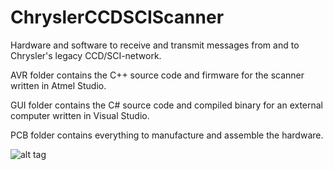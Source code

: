 # ChryslerCCDSCIScanner
Hardware and software to receive and transmit messages from and to Chrysler's legacy CCD/SCI-network.

AVR folder contains the C++ source code and firmware for the scanner written in Atmel Studio.

GUI folder contains the C# source code and compiled binary for an external computer written in Visual Studio.

PCB folder contains everything to manufacture and assemble the hardware.

![alt tag](https://raw.githubusercontent.com/laszlodaniel/ChryslerCCDSCIScanner/master/GUI/Pictures/chryslerccdsciscanner_mainscreen_01.png)

